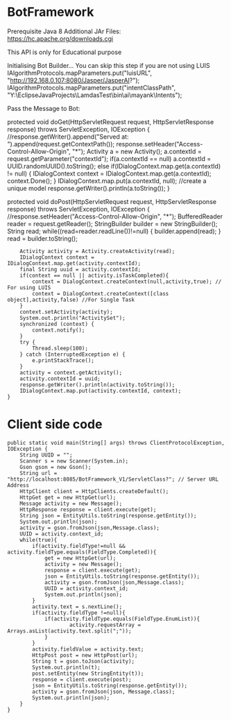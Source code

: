 # BotFramework

Prerequisite
  Java 8
  Additional JAr Files: https://hc.apache.org/downloads.cgi
  
  This API is only for Educational purpose
  
  Initialising Bot Builder...
  	You can skip this step if you are not using LUIS
    IAlgorithmProtocols.mapParameters.put("luisURL",  "http://192.168.0.107:8080/Jasper/JasperAI?");
    IAlgorithmProtocols.mapParameters.put("intentClassPath", "Y:\\EclipseJavaProjects\\LamdasTest\\bin\\ai\\mayank\\Intents");
		
    
  Pass the Message to Bot:
  
protected void doGet(HttpServletRequest request, HttpServletResponse response) throws ServletException, IOException {
		//response.getWriter().append("Served at: ").append(request.getContextPath());
		response.setHeader("Access-Control-Allow-Origin", "*");
		Activity a = new Activity();
		a.contextId = request.getParameter("contextId");
		if(a.contextId == null)	a.contextId = UUID.randomUUID().toString();
		else if(IDialogContext.map.get(a.contextId) != null) {
			IDialogContext context = IDialogContext.map.get(a.contextId);
			context.Done();
		}
		IDialogContext.map.put(a.contextId, null); //create a unique model
		response.getWriter().println(a.toString());
	}
      
 protected void doPost(HttpServletRequest request, HttpServletResponse response) throws ServletException, IOException {
		//response.setHeader("Access-Control-Allow-Origin", "*");
		BufferedReader reader = request.getReader();
		StringBuilder builder = new StringBuilder();
		String read;
		while((read=reader.readLine())!=null) {
			builder.append(read);
		}
		read = builder.toString();

		Activity activity = Activity.createActivity(read);
		IDialogContext context = IDialogContext.map.get(activity.contextId);
		final String uuid = activity.contextId;
		if(context == null || activity.isTaskCompleted){
			context = DialogContext.createContext(null,activity,true); // For using LUIS
			context = DialogContext.createContext([class object],activity,false) //For Single Task
		}		
		context.setActivity(activity);
		System.out.println("ActivitySet");
		synchronized (context) {
			context.notify();
		}
		try {
			Thread.sleep(100);
		} catch (InterruptedException e) {
			e.printStackTrace();
		}
		activity = context.getActivity();
		activity.contextId = uuid;
		response.getWriter().println(activity.toString());
		IDialogContext.map.put(activity.contextId, context);
	}
	
# Client side code

	public static void main(String[] args) throws ClientProtocolException, IOException {
		String UUID = "";
		Scanner s = new Scanner(System.in);
		Gson gson = new Gson();
		String url = "http://localhost:8085/BotFramework_V1/ServletClass?"; // Server URL Address
		HttpClient client = HttpClients.createDefault();
		HttpGet get = new HttpGet(url);
		Message activity = new Message();		
		HttpResponse response = client.execute(get);
		String json = EntityUtils.toString(response.getEntity());
		System.out.println(json);		
		activity = gson.fromJson(json,Message.class);
		UUID = activity.context_id;
		while(true){
			if(activity.fieldType!=null && activity.fieldType.equals(FieldType.Completed)){
				get = new HttpGet(url);
				activity = new Message();		
				response = client.execute(get);
				json = EntityUtils.toString(response.getEntity());
				activity = gson.fromJson(json,Message.class);
				UUID = activity.context_id;
				System.out.println(json);
			}
			activity.text = s.nextLine();
			if(activity.fieldType !=null){
				if(activity.fieldType.equals(FieldType.EnumList)){
						activity.requestArray = Arrays.asList(activity.text.split(";"));
				}
			}
			activity.fieldValue = activity.text;
			HttpPost post = new HttpPost(url);
			String t = gson.toJson(activity);
			System.out.println(t);
			post.setEntity(new StringEntity(t));
			response = client.execute(post);
			json = EntityUtils.toString(response.getEntity());
			activity = gson.fromJson(json, Message.class);
			System.out.println(json);
		}
	}
  
